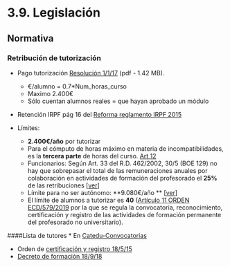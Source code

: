
# 3.9. Legislación

## Normativa

### Retribución de tutorización

* Pago tutorización [Resolución 1/1/17](https://drive.google.com/open?id=0B8DUIrelUGyeRmxQQUdsYzMtdWM) (pdf - 1.42 MB).

    * €/alumno = 0.7*Num_horas_curso
    * Maximo 2.400€ 
    * Sólo cuentan alumnos reales = que hayan aprobado un módulo

* Retención IRPF pág 16 del [Reforma reglamento IRPF 2015](http://www.agenciatributaria.es/static_files/AEAT/Contenidos_Comunes/La_Agencia_Tributaria/Informacion_institucional/Campanias/IRPF_permanente/Novedades_2015/Reforma_Reglamento_IRPF_RD_633_2015.pdf)

* Límites:
    * **2.400€/año** por tutorizar
    * Para el cómputo de horas máximo en materia de incompatibilidades, es la **tercera parte** de horas del curso. [Art 12](http://aularagon.catedu.es/materialesaularagon2013/cursotut/cursotut3/2017-1-1-Resolucion_pagos_ponentes.pdf)
    * Funcionarios: Según Art. 33 del R.D. 462/2002, 30/5 (BOE 129) no hay que sobrepasar el total de las remuneraciones anuales por colaboración en actividades de formación del profesorado el **25%** de las retribuciones [[ver](http://www.boe.es/buscar/doc.php?id=BOE-A-2002-10337)]
    * Límite para no ser autónomo: **9.080€/año ** [[ver](http://www.elmundo.es/economia/2015/09/20/55f9aad3e2704e7b0f8b45ad.html)]
    * El límite de alumnos a tutorizar es **40** ([Artículo 11 ORDEN ECD/579/2019](http://www.boa.aragon.es/cgi-bin/EBOA/BRSCGI?CMD=VERDOC&BASE=BZHT&PIECE=BOLE&DOCS=1-27&DOCR=1&SEC=BUSQUEDA_FECHA&RNG=200&SEPARADOR=&SECC-C=BOA%20O%20DISPOSICIONES%20O%20PERSONAL%20O%20ACUERDOS%20O%20JUSTICIA%20O%20ANUNCIOS&PUBL-C=20190604&PUBL=&@PUBL-E=) por la que se regula la convocatoria, reconocimiento, certificación y registro de las actividades de formación permanente del profesorado no universitario).

####Lista de tutores
    * En [Catedu-Convocatorias](http://catedu.es/webcatedu/index.php/convocatorias)

* Orden de [certificación y registro 18/5/15](http://www.educaragon.org/FILES/orden%20CERIFICACION%20Y%20REGISTRO.pdf)
* [Decreto de formación 18/9/18](http://www.educaragon.org/FILES/Decreto%20166%20(BOA%201-10-18)de%20Formaci%C3%B3n%20del%20Profesorado.pdf)